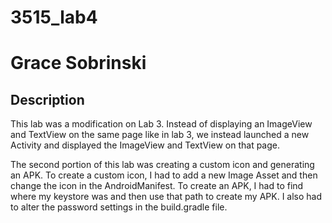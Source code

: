# 3515_lab4
# Grace Sobrinski

## Description
This lab was a modification on Lab 3. Instead of displaying an ImageView and TextView on the same page like in lab 3, we instead launched a new Activity and
displayed the ImageView and TextView on that page. 

The second portion of this lab was creating a custom icon and generating an APK. To create a custom icon, I had to add a new Image Asset and then change the icon
in the AndroidManifest. To create an APK, I had to find where my keystore was and then use that path to create my APK. I also had to alter the password settings
in the build.gradle file.
